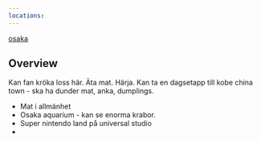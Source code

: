 ```yaml
---
locations: 
---
```


[osaka](geo:34.6937569,135.5014539)

## Overview

Kan fan kröka loss här. Äta mat. Härja. Kan ta en dagsetapp till kobe china town - ska ha dunder mat, anka, dumplings. 

* Mat i allmänhet
* Osaka aquarium - kan se enorma krabor. 
* Super nintendo land på universal studio 
* 